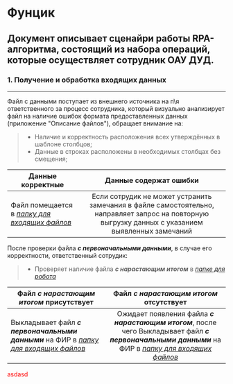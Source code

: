 Фунцик
======
Документ описывает сценайри работы RPA-алгоритма, состоящий из набора операций, которые осуществляет сотрудник ОАУ ДУД.
------
### 1. Получение и обработка входящих данных
------
Файл с данными поступает из внешнего источника на п\я ответственного за процесс сотрудника, который визуально анализирует файл на наличие ошибок формата предоставленных данных (приложение "Описание файлов"), обращает внимание на:
> - Наличие и корректность расположения всех утверждённых в шаблоне столбцов;
> - Данные в строках расположены в необходимых столбцах без смещения;

| Данные корректные | Данные содержат ошибки |
| ----------------- |:----------------------:|
| Файл помещается в *[папку для входящих файлов](ссылка)* | Если сотрудик не может устранить замечания в файле самостоятельно, направляет запрос на повторную выгрузку данных с указанием выявленных замечаний |

После проверки файла *__с первоначальными данными__*, в случае его корректности, ответственный сотрудик:
> - Проверяет наличие файла *__с нарастающим итогом__* в *[папке для робота](ссылка)*

| Файл *__с нарастающим итогом__* присутствует | Файл *__с нарастающим итогом__* отсутствует |
| ----------------- |:----------------:|
| Выкладывает файл *__с первоначальными данными__* на ФИР в *[папку для входящих файлов](ссылка)* | Ожидает появления файла *__с нарастающим итогом__*, после чего Выкладывает файл *__с первоначальными данными__* на ФИР в *[папку для входящих файлов](ссылка)*
<p style = "color:red">asdasd</p>